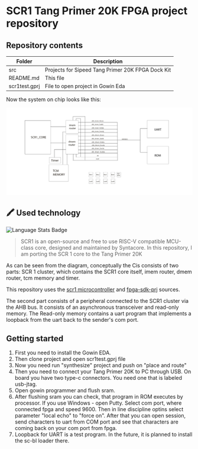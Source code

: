 # SCR1 Tang Primer 20K FPGA project repository

## Repository contents
Folder | Description
------ | -----------
src             | Projects for Sipeed Tang Primer 20K FPGA Dock Kit
README.md       | This file
scr1test.gprj   | File to open project in Gowin Eda

Now the system on chip looks like this:

![alt text](https://github.com/SurfaceYellowDuck/scr1_tang_primer20k/blob/master/images/schema.jpg)

## 🖍 Used technology
![Language Stats Badge](https://img.shields.io/badge/SystemVerilog--SystemVerilog?style=flat&logoSize=blue&labelColor=blue&color=blue
)

> SCR1 is an open-source and free to use RISC-V compatible MCU-class core, designed and maintained by Syntacore. In this repository, I am porting the SCR 1 core to the Tang Primer 20K 


As can be seen from the diagram, conceptually the Cis consists of two parts: SCR 1 cluster, which contains the SCR1 core itself, imem router, dmem router, tcm memory and timer.

This repository uses the [scr1 microcontroller](https://github.com/syntacore/scr1) and [fpga-sdk-prj](https://github.com/syntacore/fpga-sdk-prj)  sources. 

The second part consists of a peripheral connected to the SCR1 cluster via the AHB bus. It consists of an asynchronous transceiver and read-only memory.
The Read-only memory contains a uart program that implements a loopback from the uart back to the sender's com port.


## Getting started
1. First you need to install the Gowin EDA.
2. Then clone project and open scr1test.gprj file
3. Now you need run "synthesize" project and push on "place and route"
4. Then you need to connect your Tang Primer 20K to PC through USB. On board you have two type-c connectors. You need one that is labeled usb-jtag.
4. Open gowin programmer and flush sram. 
5. After flushing sram you can check, that program in ROM executes by processor. If you use Windows - open Putty. Select com port, where connected fpga and speed 9600. Then in line discipline optins select parameter "local echo" to "force on". After that you can open session, send characters to uart from COM port and see that characters are coming back on your com port from fpga. 
6. Loopback for UART is a test program. In the future, it is planned to install the sc-bl loader there.
